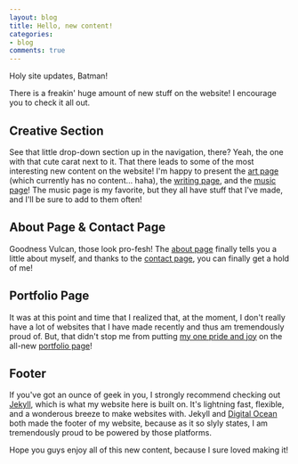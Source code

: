 ```yaml
---
layout: blog
title: Hello, new content!
categories:
- blog
comments: true
---
```


<p class="lead">Holy site updates, Batman!</p> There is a freakin' huge amount of new stuff on the website! I encourage you to check it all out.

## Creative Section
See that little drop-down section up in the navigation, there? Yeah, the one with that cute carat next to it. That there leads to some of the most interesting new content on the website! I'm happy to present the [art page](/creative/art.html) (which currently has no content... haha), the [writing page](/creative/writing.html), and the [music page](/creative/music.html)! The music page is my favorite, but they all have stuff that I've made, and I'll be sure to add to them often!

## About Page & Contact Page
Goodness Vulcan, those look pro-fesh! The [about page](/about.html) finally tells you a little about myself, and thanks to the [contact page](/contact.html), you can finally get a hold of me!

## Portfolio Page
It was at this point and time that I realized that, at the moment, I don't really have a lot of websites that I have made recently and thus am tremendously proud of. But, that didn't stop me from putting [my one pride and joy](http://mcrot.mariahthornquest.com) on the all-new [portfolio page](/portfolio.html)!

## Footer
If you've got an ounce of geek in you, I strongly recommend checking out [Jekyll](http://jekyllrb.com), which is what my website here is built on. It's lightning fast, flexible, and a wonderous breeze to make websites with. Jekyll and [Digital Ocean](http://digitalocean.com) both made the footer of my website, because as it so slyly states, I am tremendously proud to be powered by those platforms.

Hope you guys enjoy all of this new content, because I sure loved making it!
